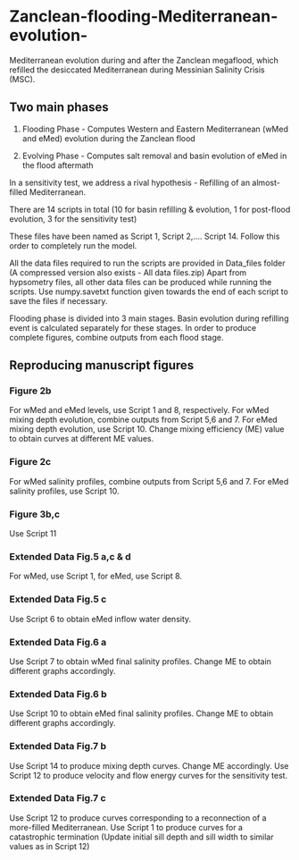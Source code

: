# Zanclean-flooding-Mediterranean-evolution-
Mediterranean evolution during and after the Zanclean megaflood, which refilled the desiccated Mediterranean during Messinian Salinity Crisis (MSC).

## Two main phases
1. Flooding Phase - Computes Western and Eastern Mediterranean (wMed and eMed) evolution during the Zanclean flood

2. Evolving Phase - Computes salt removal and basin evolution of eMed in the flood aftermath

In a sensitivity test, we address a rival hypothesis - Refilling of an almost-filled Mediterranean.

There are 14 scripts in total (10 for basin refilling & evolution, 1 for post-flood evolution, 3 for the sensitivity test)

These files have been named as Script 1, Script 2,.... Script 14.
Follow this order to completely run the model.

All the data files required to run the scripts are provided in Data_files folder (A compressed version also exists - All data files.zip)
Apart from hypsometry files, all other data files can be produced while running the scripts.
Use numpy.savetxt function given towards the end of each script to save the files if necessary.

Flooding phase is divided into 3 main stages.
Basin evolution during refilling event is calculated separately for these stages.
In order to produce complete figures, combine outputs from each flood stage.

## Reproducing manuscript figures

### Figure 2b
For wMed and eMed levels, use Script 1 and 8, respectively.
For wMed mixing depth evolution, combine outputs from Script 5,6 and 7. For eMed mixing depth evolution, use Script 10.
Change mixing efficiency (ME) value to obtain curves at different ME values.
### Figure 2c
For wMed salinity profiles, combine outputs from Script 5,6 and 7. For eMed salinity profiles, use Script 10.
### Figure 3b,c
Use Script 11
### Extended Data Fig.5 a,c & d
For wMed, use Script 1, for eMed, use Script 8.
### Extended Data Fig.5 c
Use Script 6 to obtain eMed inflow water density.
### Extended Data Fig.6 a
Use Script 7 to obtain wMed final salinity profiles. Change ME to obtain different graphs accordingly.
### Extended Data Fig.6 b
Use Script 10 to obtain eMed final salinity profiles. Change ME to obtain different graphs accordingly.
### Extended Data Fig.7 b
Use Script 14 to produce mixing depth curves. Change ME accordingly.
Use Script 12 to produce velocity and flow energy curves for the sensitivity test.
### Extended Data Fig.7 c
Use Script 12 to produce curves corresponding to a reconnection of a more-filled Mediterranean.
Use Script 1 to produce curves for a catastrophic termination (Update initial sill depth and sill width to similar values as in Script 12)

